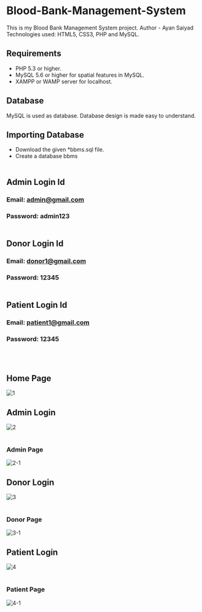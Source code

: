 # Blood-Bank-Management-System
This is my Blood Bank Management System project. Author - Ayan Saiyad  &nbsp;
Technologies used:  HTML5, CSS3, PHP and MySQL.  &nbsp;
## Requirements
  - PHP 5.3 or higher.
  - MySQL 5.6 or higher for spatial features in MySQL.
  - XAMPP or WAMP server for localhost. 
 &nbsp;
## Database
MySQL is used as database. Database design is made easy to understand.
## Importing Database
- Download the given \*bbms.sql file.
- Create a database bbms
    <br><br>
 ## Admin Login Id
 ### Email: admin@gmail.com
 ### Password: admin123 <br><br>
 ## Donor Login Id
 ### Email: donor1@gmail.com
 ### Password: 12345 <br><br>
 ## Patient Login Id
 ### Email: patient1@gmail.com
 ### Password: 12345
   <br><br>
 ## Home Page 
![1](https://github.com/ayansaiyad5/Blood-Bank-Management-System/assets/128246353/11b770c3-334d-4c78-ae5e-5ff2355f178b)
 &nbsp;
## Admin Login
![2](https://github.com/ayansaiyad5/Blood-Bank-Management-System/assets/128246353/2d393b45-2d02-4413-ba54-572b01969441)
<br><br>
 ### Admin Page
![2-1](https://github.com/ayansaiyad5/Blood-Bank-Management-System/assets/128246353/3a717ed8-5df3-4aa0-b2a1-5d53aa157f16)
 &nbsp;
 ## Donor Login
![3](https://github.com/ayansaiyad5/Blood-Bank-Management-System/assets/128246353/b321f468-48ef-45f3-b063-53ad620358b2)
<br><br>
### Donor Page
![3-1](https://github.com/ayansaiyad5/Blood-Bank-Management-System/assets/128246353/769a25f5-65bf-499c-8990-76ba3a208c96)
 &nbsp;
 ## Patient Login
![4](https://github.com/ayansaiyad5/Blood-Bank-Management-System/assets/128246353/25967195-48eb-42bf-903e-c5a94d9aea6e)
<br><br>
### Patient Page
![4-1](https://github.com/ayansaiyad5/Blood-Bank-Management-System/assets/128246353/6e81994e-b443-412d-9dc4-32d7f9652a0a)


